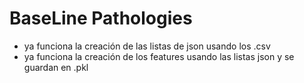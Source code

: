 
# BaseLine Pathologies
* ya funciona la creación de las listas de json usando los .csv
* ya funciona la creación de los features usando las listas json y se guardan en .pkl